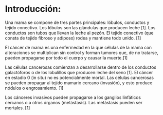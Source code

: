 
# Introducción:

Una mama se compone de tres partes principales: lóbulos, conductos y tejido conectivo. Los lóbulos son las glándulas que producen leche [1]. Los conductos son tubos que llevan la leche al pezón. El tejido conectivo (que consta de tejido fibroso y adiposo) rodea y mantiene todo unido.  [1]

El cáncer de mama es una enfermedad en la que células de la mama con alteraciones se multiplican sin control y forman tumores que, de no tratarse, pueden propagarse por todo el cuerpo y causar la muerte.[1]

Las células cancerosas comienzan a desarrollarse dentro de los conductos galactóforos o de los lobulillos que producen leche del seno [1]. El cáncer en estadio 0 (in situ) no es potencialmente mortal. Las células cancerosas se pueden propagar al tejido mamario cercano (invasión), y esto produce nódulos o engrosamiento. [1]

Los cánceres invasivos pueden propagarse a los ganglios linfáticos cercanos o a otros órganos (metástasis). Las metástasis pueden ser mortales. [1]



